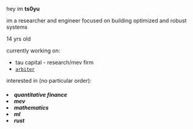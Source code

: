 hey im **ts0yu**

im a researcher and engineer focused on building optimized and robust systems

14 yrs old

currently working on:
  - tau capital - research/mev firm
  - [`arbiter`](https://github.com/primitivefinance/arbiter)

interested in (no particular order):
<h5>
  <li>quantitative finance
  <li>mev
  <li>mathematics
  <li>ml
  <li>rust
</h5>
<!--
**ts0yu/ts0yu** is a ✨ _special_ ✨ repository because its `README.md` (this file) appears on your GitHub profile.

Here are some ideas to get you started:

- 🔭 I’m currently working on ...
- 🌱 I’m currently learning ...
- 👯 I’m looking to collaborate on ...
- 🤔 I’m looking for help with ...
- 💬 Ask me about ...
- 📫 How to reach me: ...
- 😄 Pronouns: ...
- ⚡ Fun fact: ...
-->
